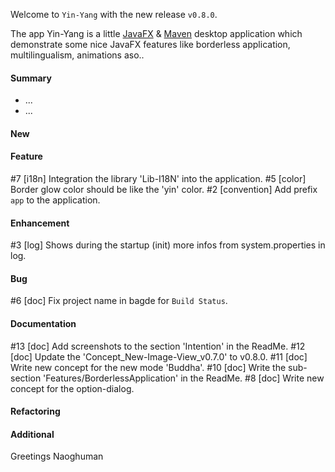 Welcome to `Yin-Yang` with the new release `v0.8.0`.

The app Yin-Yang is a little [JavaFX] &amp; [Maven] desktop application which 
demonstrate some nice JavaFX features like borderless application, multilingualism, 
animations aso..



#### Summary
* ...
* ...



#### New



#### Feature
#7 [i18n] Integration the library 'Lib-I18N' into the application.
#5 [color] Border glow color should be like the 'yin' color.
#2 [convention] Add prefix `app` to the application.



#### Enhancement
#3 [log] Shows during the startup (init) more infos from system.properties in log.



#### Bug
#6 [doc] Fix project name in bagde for `Build Status`.



#### Documentation
#13 [doc] Add screenshots to the section 'Intention' in the ReadMe.
#12 [doc] Update the 'Concept_New-Image-View_v0.7.0' to v0.8.0.
#11 [doc] Write new concept for the new mode 'Buddha'.
#10 [doc] Write the sub-section 'Features/BorderlessApplication' in the ReadMe.
 #8 [doc] Write new concept for the option-dialog.



#### Refactoring



#### Additional



Greetings
Naoghuman



[//]: # (Images)



[//]: # (Links)
[JavaFX]:http://docs.oracle.com/javase/8/javase-clienttechnologies.htm
[Maven]:http://maven.apache.org/



[//]: # (Issues which will be integrated in this release)

